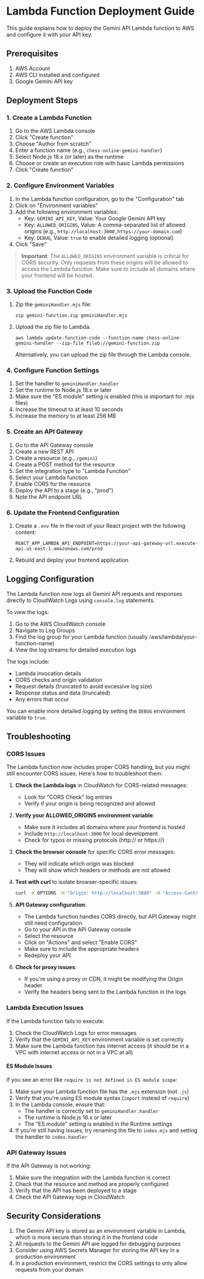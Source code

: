 # Lambda Function Deployment Guide

This guide explains how to deploy the Gemini API Lambda function to AWS and configure it with your API key.

## Prerequisites

1. AWS Account
2. AWS CLI installed and configured
3. Google Gemini API key

## Deployment Steps

### 1. Create a Lambda Function

1. Go to the AWS Lambda console
2. Click "Create function"
3. Choose "Author from scratch"
4. Enter a function name (e.g., `chess-online-gemini-handler`)
5. Select Node.js 18.x (or later) as the runtime
6. Choose or create an execution role with basic Lambda permissions
7. Click "Create function"

### 2. Configure Environment Variables

1. In the Lambda function configuration, go to the "Configuration" tab
2. Click on "Environment variables"
3. Add the following environment variables:
   - Key: `GEMINI_API_KEY`, Value: Your Google Gemini API key
   - Key: `ALLOWED_ORIGINS`, Value: A comma-separated list of allowed origins (e.g., `http://localhost:3000,https://your-domain.com`)
   - Key: `DEBUG`, Value: `true` to enable detailed logging (optional)
4. Click "Save"

> **Important**: The `ALLOWED_ORIGINS` environment variable is critical for CORS security. Only requests from these origins will be allowed to access the Lambda function. Make sure to include all domains where your frontend will be hosted.

### 3. Upload the Function Code

1. Zip the `geminiHandler.mjs` file:
   ```
   zip gemini-function.zip geminiHandler.mjs
   ```

2. Upload the zip file to Lambda:
   ```
   aws lambda update-function-code --function-name chess-online-gemini-handler --zip-file fileb://gemini-function.zip
   ```

   Alternatively, you can upload the zip file through the Lambda console.

### 4. Configure Function Settings

1. Set the handler to `geminiHandler.handler`
2. Set the runtime to Node.js 18.x or later
3. Make sure the "ES module" setting is enabled (this is important for .mjs files)
4. Increase the timeout to at least 10 seconds
5. Increase the memory to at least 256 MB

### 5. Create an API Gateway

1. Go to the API Gateway console
2. Create a new REST API
3. Create a resource (e.g., `/gemini`)
4. Create a POST method for the resource
5. Set the integration type to "Lambda Function"
6. Select your Lambda function
7. Enable CORS for the resource
8. Deploy the API to a stage (e.g., "prod")
9. Note the API endpoint URL

### 6. Update the Frontend Configuration

1. Create a `.env` file in the root of your React project with the following content:
   ```
   REACT_APP_LAMBDA_API_ENDPOINT=https://your-api-gateway-url.execute-api.us-east-1.amazonaws.com/prod
   ```

2. Rebuild and deploy your frontend application

## Logging Configuration

The Lambda function now logs all Gemini API requests and responses directly to CloudWatch Logs using `console.log` statements.

To view the logs:

1. Go to the AWS CloudWatch console
2. Navigate to Log Groups
3. Find the log group for your Lambda function (usually /aws/lambda/your-function-name)
4. View the log streams for detailed execution logs

The logs include:
- Lambda invocation details
- CORS checks and origin validation
- Request details (truncated to avoid excessive log size)
- Response status and data (truncated)
- Any errors that occur

You can enable more detailed logging by setting the `DEBUG` environment variable to `true`.

## Troubleshooting

### CORS Issues

The Lambda function now includes proper CORS handling, but you might still encounter CORS issues. Here's how to troubleshoot them:

1. **Check the Lambda logs** in CloudWatch for CORS-related messages:
   - Look for "CORS Check" log entries
   - Verify if your origin is being recognized and allowed

2. **Verify your ALLOWED_ORIGINS environment variable**:
   - Make sure it includes all domains where your frontend is hosted
   - Include `http://localhost:3000` for local development
   - Check for typos or missing protocols (http:// or https://)

3. **Check the browser console** for specific CORS error messages:
   - They will indicate which origin was blocked
   - They will show which headers or methods are not allowed

4. **Test with curl** to isolate browser-specific issues:
   ```bash
   curl -X OPTIONS -H "Origin: http://localhost:3000" -H "Access-Control-Request-Method: POST" https://your-api-gateway-url.execute-api.us-east-1.amazonaws.com/prod/gemini
   ```

5. **API Gateway configuration**:
   - The Lambda function handles CORS directly, but API Gateway might still need configuration
   - Go to your API in the API Gateway console
   - Select the resource
   - Click on "Actions" and select "Enable CORS"
   - Make sure to include the appropriate headers
   - Redeploy your API

6. **Check for proxy issues**:
   - If you're using a proxy or CDN, it might be modifying the Origin header
   - Verify the headers being sent to the Lambda function in the logs

### Lambda Execution Issues

If the Lambda function fails to execute:

1. Check the CloudWatch Logs for error messages
2. Verify that the `GEMINI_API_KEY` environment variable is set correctly
3. Make sure the Lambda function has internet access (it should be in a VPC with internet access or not in a VPC at all)

#### ES Module Issues

If you see an error like `require is not defined in ES module scope`:

1. Make sure your Lambda function file has the `.mjs` extension (not `.js`)
2. Verify that you're using ES module syntax (`import` instead of `require`)
3. In the Lambda console, ensure that:
   - The handler is correctly set to `geminiHandler.handler`
   - The runtime is Node.js 18.x or later
   - The "ES module" setting is enabled in the Runtime settings
4. If you're still having issues, try renaming the file to `index.mjs` and setting the handler to `index.handler`

### API Gateway Issues

If the API Gateway is not working:

1. Make sure the integration with the Lambda function is correct
2. Check that the resource and method are properly configured
3. Verify that the API has been deployed to a stage
4. Check the API Gateway logs in CloudWatch

## Security Considerations

1. The Gemini API key is stored as an environment variable in Lambda, which is more secure than storing it in the frontend code
2. All requests to the Gemini API are logged for debugging purposes
3. Consider using AWS Secrets Manager for storing the API key in a production environment
4. In a production environment, restrict the CORS settings to only allow requests from your domain